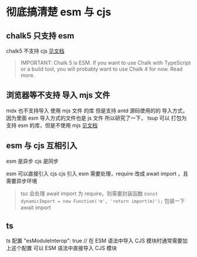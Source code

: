 # 彻底搞清楚 esm 与 cjs

## chalk5 只支持 esm

chalk5 不支持 cjs
[见文档](https://github.com/chalk/chalk)

> IMPORTANT: Chalk 5 is ESM. If you want to use Chalk with TypeScript or a build tool, you will probably want to use Chalk 4 for now. Read more.

## 浏览器等不支持 导入 mjs 文件

mdx 也不支持导入 使用 mjs 文件 的库
但是支持 antd 源码使用的的 导入方式，
因为里面 esm 导入方式的文件也是 js 文件
所以研究了一下， tsup 可以 打包为支持 esm 的库，但是不使用 mjs
[见文档](https://tsup.egoist.dev/#output-extension)

## esm 与 cjs 互相引入

esm 是异步
cjs 是同步

esm 可以直接引入 cjs
cjs 引入 esm 需要处理，require 改成 await import ，且需要异步环境

> tsc 会处理 await import 为 require，则需要封装函数 c`onst dynamicImport = new Function('m', 'return import(m)');` 包装一下 await import

## ts

ts 配置 "esModuleInterop": true // 在 ESM 语法中导入 CJS 模块时通常需要加上这个配置
可以 ESM 语法中直接导入 CJS 模块
